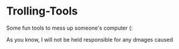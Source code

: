 # Trolling-Tools
Some fun tools to mess up someone's computer (:

As you know, I will not be held responsible for any dmages caused
